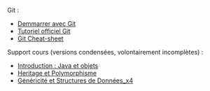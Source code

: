 Git :

* [Demmarrer avec Git](http://pageperso.lif.univ-mrs.fr/~petru.valicov/Cours/M2104/Demarrer%20avec%20Git)
* [Tutoriel officiel Git](https://git-scm.com/docs/gittutorial)
* [Git Cheat-sheet](https://services.github.com/on-demand/downloads/github-git-cheat-sheet.pdf)

Support cours (versions condensées, volontairement incomplètes) :
* [Introduction : Java et objets](http://pageperso.lif.univ-mrs.fr/~petru.valicov/Cours/M2103/BPOO_Generalites_x4.pdf)
* [Heritage et Polymorphisme](http://pageperso.lif.univ-mrs.fr/~petru.valicov/Cours/M2103/BPOO_Heritage_Polymorphisme_x4.pdf)
* [Généricité et Structures de Données_x4](http://pageperso.lif.univ-mrs.fr/~petru.valicov/Cours/M2103/BPOO_Genericite_Structures_de_Donnees_x4.pdf)
